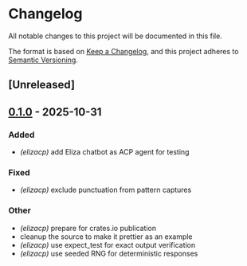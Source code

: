 # Changelog

All notable changes to this project will be documented in this file.

The format is based on [Keep a Changelog](https://keepachangelog.com/en/1.0.0/),
and this project adheres to [Semantic Versioning](https://semver.org/spec/v2.0.0.html).

## [Unreleased]

## [0.1.0](https://github.com/symposium-dev/symposium-acp/releases/tag/elizacp-v0.1.0) - 2025-10-31

### Added

- *(elizacp)* add Eliza chatbot as ACP agent for testing

### Fixed

- *(elizacp)* exclude punctuation from pattern captures

### Other

- *(elizacp)* prepare for crates.io publication
- cleanup the source to make it prettier as an example
- *(elizacp)* use expect_test for exact output verification
- *(elizacp)* use seeded RNG for deterministic responses
